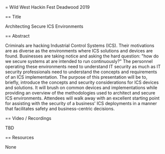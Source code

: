= Wild West Hackin Fest Deadwood 2019

== Title

Architecting Secure ICS Environments

== Abstract

Criminals are hacking Industrial Control Systems (ICS). Their motivations are as diverse as the environments where ICS solutions and devices are found. Businesses are taking notice and asking the hard question: "how do we secure systems at are intended to run continuously?" The personnel operating these environments need to understand IT security as much as IT security professionals need to understand the concepts and requirements of an ICS implementation. The purpose of this presentation will be to, briefly, introduce the concepts and security considerations for ICS devices and solutions. It will brush on common devices and implementations while providing an overview of the methodologies used to architect and secure ICS environments. Attendees will walk away with an excellent starting point for assisting with the security of a business' ICS deployments in a manner that facilitates safety and business-centric decisions.

== Video / Recordings

TBD

== Resources

None